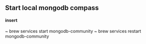 ## Start local mongodb compass

#### insert

~ brew services start mongodb-community
~ brew services restart mongodb-community
